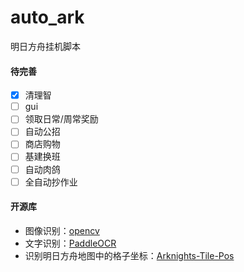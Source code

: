 # auto_ark

明日方舟挂机脚本

#### 待完善

- [x] 清理智
- [ ] gui
- [ ] 领取日常/周常奖励
- [ ] 自动公招
- [ ] 商店购物
- [ ] 基建换班
- [ ] 自动肉鸽
- [ ] 全自动抄作业

#### 开源库

- 图像识别：[opencv](https://github.com/opencv/opencv.git)
- 文字识别：[PaddleOCR](https://github.com/PaddlePaddle/PaddleOCR)
- 识别明日方舟地图中的格子坐标：[Arknights-Tile-Pos](https://github.com/yuanyan3060/Arknights-Tile-Pos)
